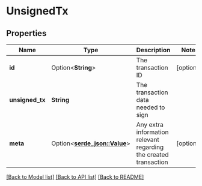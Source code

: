 # UnsignedTx

## Properties

Name | Type | Description | Notes
------------ | ------------- | ------------- | -------------
**id** | Option<**String**> | The transaction ID | [optional]
**unsigned_tx** | **String** | The transaction data needed to sign | 
**meta** | Option<[**serde_json::Value**](.md)> | Any extra information relevant regarding the created transaction | [optional]

[[Back to Model list]](../README.md#documentation-for-models) [[Back to API list]](../README.md#documentation-for-api-endpoints) [[Back to README]](../README.md)


